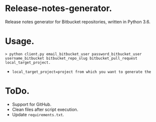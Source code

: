 # Release-notes-generator.
Release notes generator for Bitbucket repositories, written in Python 3.6.

# Usage.
`> python client.py email_bitbucket_user password_bitbucket_user username_bitbucket bitbucket_repo_slug bitbucket_pull_request local_target_project.`

- `local_target_project=project from which you want to generate the`

# ToDo.
- Support for GitHub.
- Clean files after script execution.
- Update `requirements.txt`.
